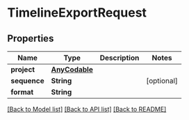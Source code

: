 # TimelineExportRequest

## Properties

Name | Type | Description | Notes
------------ | ------------- | ------------- | -------------
**project** | [**AnyCodable**](.md) |  | 
**sequence** | **String** |  | [optional] 
**format** | **String** |  | 

[[Back to Model list]](../#documentation-for-models) [[Back to API list]](../#documentation-for-api-endpoints) [[Back to README]](../)


